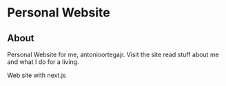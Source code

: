 # Personal Website

## About

Personal Website for me, antonioortegajr. Visit the site read stuff about me and what I do for a living.

Web site with next.js

